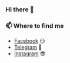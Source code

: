 ### Hi there 👋


  ### 📫  Where to find me
- [Facebook](https://facebook.com/nick.nelidov) 😏
- [Telegram](https://telegram.com/cocakolya) 🐤
- [Instagram](https://instagram.org/nelidov) 😎

<!--
**cocaKolya/cocaKolya** is a ✨ _special_ ✨ repository because its `README.md` (this file) appears on your GitHub profile.

Here are some ideas to get you started:

- 🔭 I’m currently working on ...
- 🌱 I’m currently learning ...
- 👯 I’m looking to collaborate on ...
- 🤔 I’m looking for help with ...
- 💬 Ask me about ...
- 📫 How to reach me: ...
- 😄 Pronouns: ...
- ⚡ Fun fact: ...
-->
